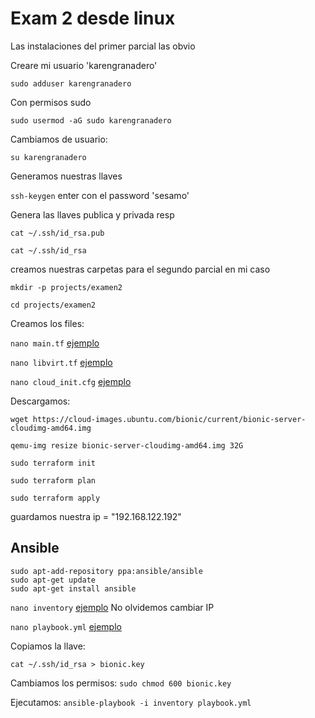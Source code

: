 # Exam 2 desde linux

Las instalaciones del primer parcial las obvio

Creare mi usuario 'karengranadero'

`sudo adduser karengranadero`

Con permisos sudo

`sudo usermod -aG sudo karengranadero`

Cambiamos de usuario:

`su karengranadero`

Generamos nuestras llaves

`ssh-keygen` enter con el password 'sesamo'

Genera las llaves publica y privada resp

`cat ~/.ssh/id_rsa.pub`

`cat ~/.ssh/id_rsa`

creamos nuestras carpetas para el segundo parcial en mi caso

`mkdir -p projects/examen2`

`cd projects/examen2`

Creamos los files:

`nano main.tf` [ejemplo](./main.tf)

`nano libvirt.tf` [ejemplo](./libvirt.tf)

`nano cloud_init.cfg` [ejemplo](./cloud_init.cfg)

Descargamos:

`wget https://cloud-images.ubuntu.com/bionic/current/bionic-server-cloudimg-amd64.img`

`qemu-img resize bionic-server-cloudimg-amd64.img 32G`

`sudo terraform init`

`sudo terraform plan`

`sudo terraform apply`

guardamos nuestra ip = "192.168.122.192"

## Ansible

```
sudo apt-add-repository ppa:ansible/ansible
sudo apt-get update
sudo apt-get install ansible
```

`nano inventory` [ejemplo](./inventory) No olvidemos cambiar IP

`nano playbook.yml` [ejemplo](./playbook.yml)

Copiamos la llave:

`cat ~/.ssh/id_rsa > bionic.key`

Cambiamos los permisos:
`sudo chmod 600 bionic.key `

Ejecutamos:
`ansible-playbook -i inventory playbook.yml`
